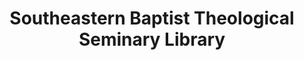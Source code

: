 ---
layout: repo
title: "Southeastern Baptist Theological Seminary Library"
id: 5585
permalink: repos/5585/
---